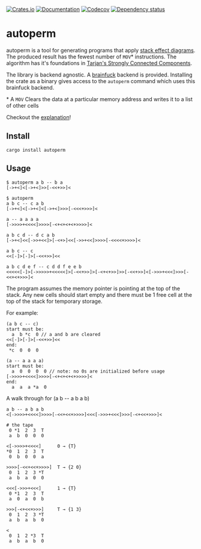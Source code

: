 [![Crates.io](https://img.shields.io/crates/v/autoperm.svg)](https://crates.io/crates/autoperm)
[![Documentation](https://docs.rs/autoperm/badge.svg)](https://docs.rs/autoperm/)
[![Codecov](https://codecov.io/github/Alextopher/autoperm/coverage.svg?branch=main)](https://codecov.io/gh/Alextopher/autoperm)
[![Dependency status](https://deps.rs/repo/github/Alextopher/autoperm/status.svg)](https://deps.rs/repo/github/Alextopher/autoperm)

# autoperm

autoperm is a tool for generating programs that apply [stack effect diagrams](https://en.wikipedia.org/wiki/Stack-oriented_programming#Stack_effect_diagrams). The produced result has the fewest number of `MOV`\* instructions. The algorithm has it's foundations in [Tarjan's Strongly Connected Components](https://en.wikipedia.org/wiki/Tarjan%27s_strongly_connected_components_algorithm). 

The library is backend agnostic. A [brainfuck](https://en.wikipedia.org/wiki/Brainfuck) backend is provided. Installing the crate as a binary gives access to the `autoperm` command which uses this brainfuck backend.

\* A `MOV` Clears the data at a particular memory address and writes it to a list of other cells

Checkout the [explanation](./explanation.md)!

## Install

```test
cargo install autoperm
```

## Usage

```bf
$ autoperm a b -- b a
[->+<]<[->+<]>>[-<<+>>]<

$ autoperm
a b c -- c a b
[->+<]<[->+<]<[->+<]>>>[-<<<+>>>]<

a -- a a a a
[->>>>+<<<<]>>>>[-<+<+<+<+>>>>]<

a b c d -- d c a b
[->+<]<<[->>+<<]>[-<+>]<<[->>+<<]>>>>[-<<<<+>>>>]<

a b c -- c
<<[-]>[-]>[-<<+>>]<<

a b c d e f -- c d d f e e b
<<<<<[-]>[->>>>>+<<<<<]>[-<<+>>]>[-<+<+>>]>>[-<<+>>]<[->>>+<<<]>>>[-<<+<+>>>]<

```

The program assumes the memory pointer is pointing at the top of the stack. Any new cells should start empty and there must be 1 free cell at the top of the stack for temporary storage.

For example: 
```bf
(a b c -- c)
start must be:
  a  b *c  0 // a and b are cleared
<<[-]>[-]>[-<<+>>]<<
end:
 *c  0  0  0

(a -- a a a a)
start must be:
  a  0  0  0  0 // note: no 0s are initialized before usage
[->>>>+<<<<]>>>>[-<+<+<+<+>>>>]<
end:
  a  a  a *a  0
```

A walk through for (a b -- a b a b)

```bf
a b -- a b a b
<[->>>>+<<<<]>>>>[-<<+<<+>>>>]<<<[->>>+<<<]>>>[-<+<<+>>>]<

# the tape
 0 *1  2  3  T 
 a  b  0  0  0

<[->>>>+<<<<]      0 → {T}
*0  1  2  3  T 
 0  b  0  0  a

>>>>[-<<+<<+>>>>]  T → {2 0}
 0  1  2  3 *T 
 a  b  a  0  0

<<<[->>>+<<<]      1 → {T}
 0 *1  2  3  T 
 a  0  a  0  b

>>>[-<+<<+>>>]     T → {1 3}
 0  1  2  3 *T 
 a  b  a  b  0

< 
 0  1  2 *3  T 
 a  b  a  b  0
```
